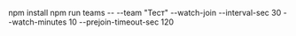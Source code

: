 npm install 
npm run teams -- --team "Тест" --watch-join --interval-sec 30 --watch-minutes 10 --prejoin-timeout-sec 120
